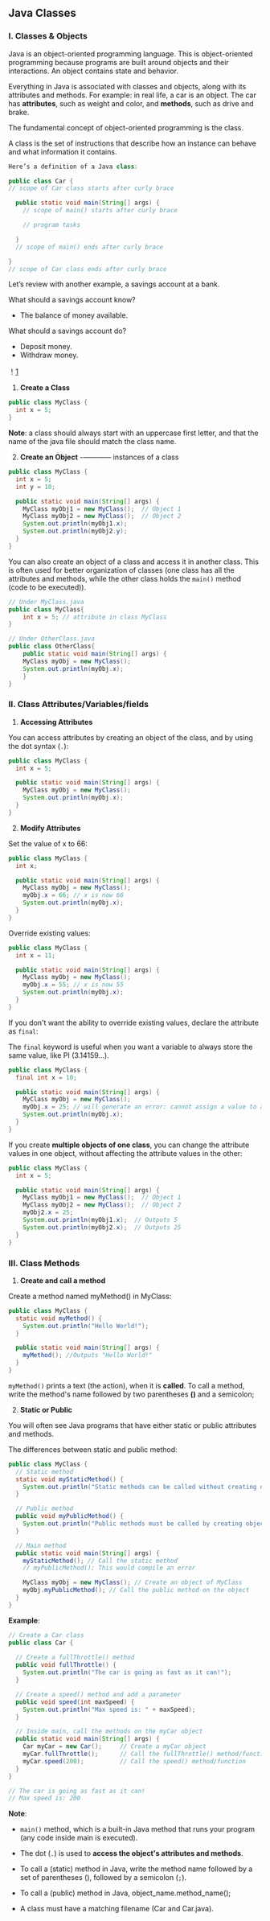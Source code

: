 ## Java Classes

### I. Classes & Objects

Java is an object-oriented programming language. This is object-oriented programming because programs are built around objects and their interactions. An object contains state and behavior.

Everything in Java is associated with classes and objects, along with its attributes and methods. For example: in real life, a car is an object. The car has **attributes**, such as weight and color, and **methods**, such as drive and brake.

The fundamental concept of object-oriented programming is the class.

A class is the set of instructions that describe how an instance can behave and what information it contains. 

```java
Here’s a definition of a Java class:

public class Car {
// scope of Car class starts after curly brace

  public static void main(String[] args) {
    // scope of main() starts after curly brace

    // program tasks

  }
  // scope of main() ends after curly brace

}
// scope of Car class ends after curly brace
```

Let’s review with another example, a savings account at a bank.

What should a savings account know?

- The balance of money available.

What should a savings account do?

- Deposit money.
- Withdraw money.

！[1](https://s3.amazonaws.com/codecademy-content/courses/learn-java/revised-2019/diagram+of+an+object-02.png)

1. **Create a Class**

```java
public class MyClass {
  int x = 5;
}
```

**Note**: a class should always start with an uppercase first letter, and that the name of the java file should match the class name.

2. **Create an Object** -———— instances of a class

```java
public class MyClass {
  int x = 5;
  int y = 10;

  public static void main(String[] args) {
    MyClass myObj1 = new MyClass();  // Object 1
    MyClass myObj2 = new MyClass();  // Object 2
    System.out.println(myObj1.x);
    System.out.println(myObj2.y);
  }
}
```

You can also create an object of a class and access it in another class. This is often used for better organization of classes (one class has all the attributes and methods, while the other class holds the `main()` method (code to be executed)).

```java
// Under MyClass.java
public class MyClass{
	int x = 5; // attribute in class MyClass
}

// Under OtherClass.java
public class OtherClass{
	public static void main(String[] args) {
	MyClass myObj = new MyClass();
	System.out.println(myObj.x);
	}
}
```

### II. Class Attributes/Variables/fields

1. **Accessing Attributes**

You can access attributes by creating an object of the class, and by using the dot syntax (`.`):

```java
public class MyClass {
  int x = 5;

  public static void main(String[] args) {
    MyClass myObj = new MyClass();
    System.out.println(myObj.x);
  }
}
```

2. **Modify Attributes**

Set the value of x to 66:

```java
public class MyClass {
  int x;

  public static void main(String[] args) {
    MyClass myObj = new MyClass();
    myObj.x = 66; // x is now 66
    System.out.println(myObj.x);
  }
}
```

Override existing values:

```java
public class MyClass {
  int x = 11;

  public static void main(String[] args) {
    MyClass myObj = new MyClass();
    myObj.x = 55; // x is now 55
    System.out.println(myObj.x); 
  }
}
```

If you don't want the ability to override existing values, declare the attribute as `final`:

The `final` keyword is useful when you want a variable to always store the same value, like PI (3.14159...).

```java
public class MyClass {
  final int x = 10;

  public static void main(String[] args) {
    MyClass myObj = new MyClass();
    myObj.x = 25; // will generate an error: cannot assign a value to a final variable
    System.out.println(myObj.x); 
  }
}
```

If you create **multiple objects of one class**, you can change the attribute values in one object, without affecting the attribute values in the other:

```java
public class MyClass {
  int x = 5;

  public static void main(String[] args) {
    MyClass myObj1 = new MyClass();  // Object 1
    MyClass myObj2 = new MyClass();  // Object 2
    myObj2.x = 25;
    System.out.println(myObj1.x);  // Outputs 5
    System.out.println(myObj2.x);  // Outputs 25
  }
}
```


### III. Class Methods

1. **Create and call a method**

Create a method named myMethod() in MyClass:

```java
public class MyClass {
  static void myMethod() {
    System.out.println("Hello World!");
  }

  public static void main(String[] args) {
    myMethod(); //Outputs "Hello World!"
  }
}
```

`myMethod()` prints a text (the action), when it is **called**. To call a method, write the method's name followed by two parentheses **()** and a semicolon;

2. **Static or Public**

You will often see Java programs that have either static or public attributes and methods.

The differences between static and public method:

```java
public class MyClass {
  // Static method
  static void myStaticMethod() {
    System.out.println("Static methods can be called without creating objects");
  }

  // Public method
  public void myPublicMethod() {
    System.out.println("Public methods must be called by creating objects");
  }

  // Main method
  public static void main(String[] args) {
    myStaticMethod(); // Call the static method
    // myPublicMethod(); This would compile an error

    MyClass myObj = new MyClass(); // Create an object of MyClass
    myObj.myPublicMethod(); // Call the public method on the object
  }
}
```

**Example**:

```java
// Create a Car class
public class Car {
 
  // Create a fullThrottle() method
  public void fullThrottle() {
    System.out.println("The car is going as fast as it can!");
  }

  // Create a speed() method and add a parameter
  public void speed(int maxSpeed) {
    System.out.println("Max speed is: " + maxSpeed);
  }

  // Inside main, call the methods on the myCar object
  public static void main(String[] args) {
    Car myCar = new Car();     // Create a myCar object
    myCar.fullThrottle();      // Call the fullThrottle() method/function
    myCar.speed(200);          // Call the speed() method/function
  }
}

// The car is going as fast as it can!
// Max speed is: 200

```

**Note**: 

- `main()` method, which is a built-in Java method that runs your program (any code inside main is executed).

- The dot (`.`) is used to __access the object's attributes and methods__.

- To call a (static) method in Java, write the method name followed by a set of parentheses (), followed by a semicolon (`;`).

- To call a (public) method in Java, object_name.method_name();

- A class must have a matching filename (Car and Car.java).

